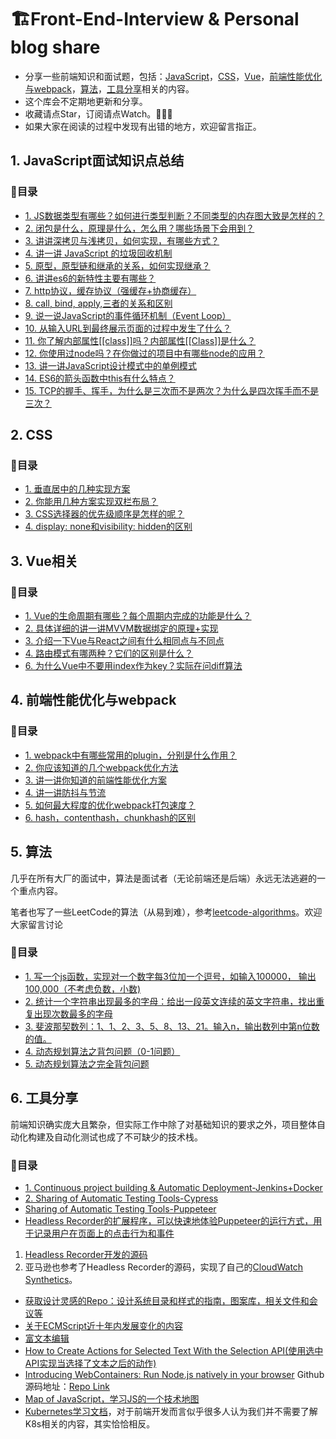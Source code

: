 # 🏗️Front-End-Interview & Personal blog share

- 分享一些前端知识和面试题，包括：[JavaScript](#1-JavaScript面试知识点总结)，[CSS](#2-CSS)，[Vue](#3-Vue相关)，[前端性能优化与webpack](#4-前端性能优化与webpack)，[算法](#5-算法)，[工具分享](#6-项目构建)相关的内容。
- 这个库会不定期地更新和分享。
- 收藏请点Star，订阅请点Watch。👋👋👋
- 如果大家在阅读的过程中发现有出错的地方，欢迎留言指正。

## 1. JavaScript面试知识点总结
### 🚀目录

- [1. JS数据类型有哪些？如何进行类型判断？不同类型的内存图大致是怎样的？](https://github.com/Jessica-Jiang-92/Front-End-Knowledge-Share/blob/master/JavaScript%E9%9D%A2%E8%AF%95%E7%9F%A5%E8%AF%86%E7%82%B9%E6%80%BB%E7%BB%93/%E6%95%B0%E6%8D%AE%E7%B1%BB%E5%9E%8B%EF%BC%8C%E6%95%B0%E6%8D%AE%E5%86%85%E5%AD%98%E5%9B%BE%E7%AD%89%E7%AD%89.md)
- [2. 闭包是什么，原理是什么，怎么用？哪些场景下会用到？](https://github.com/Jessica-Jiang-92/Front-End-Knowledge-Share/blob/master/JavaScript%E9%9D%A2%E8%AF%95%E7%9F%A5%E8%AF%86%E7%82%B9%E6%80%BB%E7%BB%93/%E9%97%AD%E5%8C%85%E5%8E%9F%E7%90%86%E5%8F%8A%E4%BD%BF%E7%94%A8%E5%9C%BA%E6%99%AF.md)
- [3. 讲讲深拷贝与浅拷贝，如何实现，有哪些方式？](https://github.com/Jessica-Jiang-92/Front-End-Knowledge-Share/blob/master/JavaScript%E9%9D%A2%E8%AF%95%E7%9F%A5%E8%AF%86%E7%82%B9%E6%80%BB%E7%BB%93/%E6%B7%B1%E6%8B%B7%E8%B4%9D%2B%E6%B5%85%E6%8B%B7%E8%B4%9D.md)
- [4. 讲一讲 JavaScript 的垃圾回收机制](https://github.com/Jessica-Jiang-92/Front-End-Knowledge-Share/blob/master/JavaScript%E9%9D%A2%E8%AF%95%E7%9F%A5%E8%AF%86%E7%82%B9%E6%80%BB%E7%BB%93/JavaScript%E7%9A%84%E5%9E%83%E5%9C%BE%E5%9B%9E%E6%94%B6%E6%9C%BA%E5%88%B6.md)
- [5. 原型，原型链和继承的关系，如何实现继承？](https://github.com/Jessica-Jiang-92/Front-End-Knowledge-Share/blob/master/JavaScript%E9%9D%A2%E8%AF%95%E7%9F%A5%E8%AF%86%E7%82%B9%E6%80%BB%E7%BB%93/%E5%8E%9F%E5%9E%8B%2B%E5%8E%9F%E5%9E%8B%E9%93%BE%2B%E7%BB%A7%E6%89%BF.md)
- [6. 讲讲es6的新特性主要有哪些？](https://github.com/Jessica-Jiang-92/Front-End-Knowledge-Share/blob/master/JavaScript%E9%9D%A2%E8%AF%95%E7%9F%A5%E8%AF%86%E7%82%B9%E6%80%BB%E7%BB%93/ES6%E7%9A%84%E6%96%B0%E7%89%B9%E6%80%A7.md)
- [7. http协议，缓存协议（强缓存+协商缓存）](https://github.com/Jessica-Jiang-92/Front-End-Knowledge-Share/blob/master/JavaScript%E9%9D%A2%E8%AF%95%E7%9F%A5%E8%AF%86%E7%82%B9%E6%80%BB%E7%BB%93/http%E5%8D%8F%E8%AE%AE%2B%E7%BC%93%E5%AD%98%E5%8D%8F%E8%AE%AE.md)
- [8. call, bind, apply,三者的关系和区别](https://github.com/Jessica-Jiang-92/Front-End-Knowledge-Share/blob/master/JavaScript%E9%9D%A2%E8%AF%95%E7%9F%A5%E8%AF%86%E7%82%B9%E6%80%BB%E7%BB%93/call%2Cbind%2Capply%E4%B8%89%E8%80%85%E7%9A%84%E5%85%B3%E7%B3%BB%E5%92%8C%E5%8C%BA%E5%88%AB.md)
- [9. 说一说JavaScript的事件循环机制（Event Loop）](https://github.com/Jessica-Jiang-92/Front-End-Knowledge-Share/blob/master/JavaScript%E9%9D%A2%E8%AF%95%E7%9F%A5%E8%AF%86%E7%82%B9%E6%80%BB%E7%BB%93/%E4%BA%8B%E4%BB%B6%E5%BE%AA%E7%8E%AF%E6%9C%BA%E5%88%B6.md)
- [10. 从输入URL到最终展示页面的过程中发生了什么？](https://github.com/Jessica-Jiang-92/Front-End-Knowledge-Share/blob/master/JavaScript%E9%9D%A2%E8%AF%95%E7%9F%A5%E8%AF%86%E7%82%B9%E6%80%BB%E7%BB%93/%E4%BB%8E%E8%BE%93%E5%85%A5URL%E5%88%B0%E6%9C%80%E7%BB%88%E5%B1%95%E7%A4%BA%E9%A1%B5%E9%9D%A2%E7%9A%84%E8%BF%87%E7%A8%8B%E4%B8%AD%E5%8F%91%E7%94%9F%E4%BA%86%E4%BB%80%E4%B9%88.md)
- [11. 你了解内部属性[[class]]吗？内部属性[[Class]]是什么？](https://github.com/Jessica-Jiang-92/Front-End-Knowledge-Share/blob/master/JavaScript%E9%9D%A2%E8%AF%95%E7%9F%A5%E8%AF%86%E7%82%B9%E6%80%BB%E7%BB%93/%E5%86%85%E9%83%A8%E5%B1%9E%E6%80%A7%5B%5BClass%5D%5D.md)
- [12. 你使用过node吗？在你做过的项目中有哪些node的应用？](https://github.com/Jessica-Jiang-92/Front-End-Knowledge-Share/blob/master/JavaScript%E9%9D%A2%E8%AF%95%E7%9F%A5%E8%AF%86%E7%82%B9%E6%80%BB%E7%BB%93/%E4%BD%BF%E7%94%A8%E8%BF%87node%E5%90%97%EF%BC%9F%E9%A1%B9%E7%9B%AE%E4%B8%AD%E6%9C%89%E5%93%AA%E4%BA%9Bnode%E7%9A%84%E5%BA%94%E7%94%A8.md)
- [13. 讲一讲JavaScript设计模式中的单例模式](https://github.com/Jessica-Jiang-92/Front-End-Knowledge-Share/blob/master/JavaScript%E9%9D%A2%E8%AF%95%E7%9F%A5%E8%AF%86%E7%82%B9%E6%80%BB%E7%BB%93/JavaScript%E8%AE%BE%E8%AE%A1%E6%A8%A1%E5%BC%8F%E4%B8%AD%E7%9A%84%E5%8D%95%E4%BE%8B%E6%A8%A1%E5%BC%8F.md)
- [14. ES6的箭头函数中this有什么特点？](https://github.com/Jessica-Jiang-92/Front-End-Knowledge-Share/blob/master/JavaScript%E9%9D%A2%E8%AF%95%E7%9F%A5%E8%AF%86%E7%82%B9%E6%80%BB%E7%BB%93/ES6%E4%B8%AD%E7%AE%AD%E5%A4%B4%E5%87%BD%E6%95%B0this%E6%9C%89%E4%BB%80%E4%B9%88%E7%89%B9%E7%82%B9%EF%BC%9F.md)
- [15. TCP的握手、挥手，为什么是三次而不是两次？为什么是四次挥手而不是三次？](https://github.com/Jessica-Jiang-92/Front-End-Knowledge-Share/blob/master/JavaScript%E9%9D%A2%E8%AF%95%E7%9F%A5%E8%AF%86%E7%82%B9%E6%80%BB%E7%BB%93/TCP-Handshake-and-Waved.md)

## 2. CSS

### 🚀目录

- [1. 垂直居中的几种实现方案 ](https://github.com/Jessica-Jiang-92/Front-End-Knowledge-Share/blob/master/CSS%E7%9B%B8%E5%85%B3/%E5%9E%82%E7%9B%B4%E5%B1%85%E4%B8%AD%E7%9A%84%E5%AE%9E%E7%8E%B0%E6%96%B9%E6%A1%88.md)
- [2. 你能用几种方案实现双栏布局？](https://github.com/Jessica-Jiang-92/Front-End-Knowledge-Share/blob/master/CSS%E7%9B%B8%E5%85%B3/%E5%8F%8C%E6%A0%8F%E5%B8%83%E5%B1%80.md)
- [3. CSS选择器的优先级顺序是怎样的呢？](https://github.com/Jessica-Jiang-92/Front-End-Knowledge-Share/blob/master/CSS%E7%9B%B8%E5%85%B3/%E9%80%89%E6%8B%A9%E5%99%A8%E7%9A%84%E4%BC%98%E5%85%88%E7%BA%A7%E9%A1%BA%E5%BA%8F.md)
- [4. display: none和visibility: hidden的区别](https://github.com/Jessica-Jiang-92/Front-End-Knowledge-Share/blob/master/CSS%E7%9B%B8%E5%85%B3/display:%20none%E5%92%8Cvisibility:%20hidden%E7%9A%84%E5%8C%BA%E5%88%AB.md)

## 3. Vue相关

### 🚀目录
- [1. Vue的生命周期有哪些？每个周期内完成的功能是什么？](https://github.com/Jessica-Jiang-92/Front-End-Knowledge-Share/blob/master/Vue%E7%9B%B8%E5%85%B3/%E7%94%9F%E5%91%BD%E5%91%A8%E6%9C%9F%E5%8F%8A%E5%8A%9F%E8%83%BD.md)
- [2. 具体详细的讲一讲MVVM数据绑定的原理+实现](https://github.com/Jessica-Jiang-92/Front-End-Knowledge-Share/blob/master/Vue%E7%9B%B8%E5%85%B3/MVVM%E5%8E%9F%E7%90%86%E5%8F%8A%E5%AE%9E%E7%8E%B0.md)
- [3. 介绍一下Vue与React之间有什么相同点与不同点](https://github.com/Jessica-Jiang-92/Front-End-Knowledge-Share/blob/master/Vue%E7%9B%B8%E5%85%B3/%E4%BB%8B%E7%BB%8D%E4%B8%80%E4%B8%8BVue%E4%B8%8EReact%E4%B9%8B%E9%97%B4%E6%9C%89%E4%BB%80%E4%B9%88%E7%9B%B8%E5%90%8C%E7%82%B9%E4%B8%8E%E4%B8%8D%E5%90%8C%E7%82%B9.md)
- [4. 路由模式有哪两种？它们的区别是什么？](https://github.com/Jessica-Jiang-92/Front-End-Knowledge-Share/blob/master/Vue%E7%9B%B8%E5%85%B3/%E8%B7%AF%E7%94%B1%E6%A8%A1%E5%BC%8F%E6%9C%89%E5%93%AA%E4%B8%A4%E7%A7%8D%EF%BC%9F%E5%AE%83%E4%BB%AC%E7%9A%84%E5%8C%BA%E5%88%AB%E6%98%AF%E4%BB%80%E4%B9%88%EF%BC%9F.md)
- [6. 为什么Vue中不要用index作为key？实际在问diff算法](https://github.com/Jessica-Jiang-92/Front-End-Knowledge-Share/blob/master/Vue%E7%9B%B8%E5%85%B3/%E4%B8%BA%E4%BB%80%E4%B9%88Vue%E4%B8%AD%E4%B8%8D%E8%A6%81%E7%94%A8index%E4%BD%9C%E4%B8%BAkey%EF%BC%9F%E5%AE%9E%E9%99%85%E5%9C%A8%E9%97%AEdiff%E7%AE%97%E6%B3%95%20.md)

## 4. 前端性能优化与webpack

### 🚀目录

- [1. webpack中有哪些常用的plugin，分别是什么作用？]()
- [2. 你应该知道的几个webpack优化方法]()
- [3. 讲一讲你知道的前端性能优化方案]()
- [4. 讲一讲防抖与节流]()
- [5. 如何最大程度的优化webpack打包速度？]()
- [6. hash，contenthash，chunkhash的区别]()

## 5. 算法

几乎在所有大厂的面试中，算法是面试者（无论前端还是后端）永远无法逃避的一个重点内容。

笔者也写了一些LeetCode的算法（从易到难），参考[leetcode-algorithms](https://github.com/Jessica-Jiang-92/leetcode-algorithms)。欢迎大家留言讨论

### 🚀目录

- [1. 写一个js函数，实现对一个数字每3位加一个逗号，如输入100000， 输出100,000（不考虑负数，小数)](https://github.com/Jessica-Jiang-92/Front-End-Knowledge-Share/blob/master/%E7%AE%97%E6%B3%95/%E5%AE%9E%E7%8E%B0%E5%AF%B9%E6%95%B0%E5%AD%97%E6%AF%8F3%E4%BD%8D%E5%8A%A0%E4%B8%80%E4%B8%AA%E9%80%97%E5%8F%B7.md)
- [2. 统计一个字符串出现最多的字母：给出一段英文连续的英文字符串，找出重复出现次数最多的字母](https://github.com/Jessica-Jiang-92/Front-End-Knowledge-Share/blob/master/%E7%AE%97%E6%B3%95/%E7%BB%9F%E8%AE%A1%E4%B8%80%E4%B8%AA%E5%AD%97%E7%AC%A6%E4%B8%B2%E5%87%BA%E7%8E%B0%E6%9C%80%E5%A4%9A%E7%9A%84%E5%AD%97%E6%AF%8D.md)
- [3. 斐波那契数列：1、1、2、3、5、8、13、21。输入n，输出数列中第n位数的值。](https://github.com/Jessica-Jiang-92/Front-End-Knowledge-Share/blob/master/%E7%AE%97%E6%B3%95/fibonacci.md)
- [4. 动态规划算法之背包问题（0-1问题）](https://github.com/Jessica-Jiang-92/Front-End-Knowledge-Share/blob/master/%E7%AE%97%E6%B3%95/Backpack-Problem(0-1-problem).md)
- [5. 动态规划算法之完全背包问题](https://github.com/Jessica-Jiang-92/Front-End-Knowledge-Share/blob/master/%E7%AE%97%E6%B3%95/Complete-Backpack-Problem.md)

## 6. 工具分享

前端知识确实庞大且繁杂，但实际工作中除了对基础知识的要求之外，项目整体自动化构建及自动化测试也成了不可缺少的技术栈。

### 🚀目录

- [1. Continuous project building & Automatic Deployment-Jenkins+Docker](https://github.com/Jessica-Jiang-92/Front-End-Knowledge-Share/blob/master/%E5%AE%9E%E7%94%A8%E5%B7%A5%E5%85%B7/Continuous%20project%20building%20%26%20Automatic%20Deployment-Jenkins%2BDocker.md)
- [2. Sharing of Automatic Testing Tools-Cypress](https://github.com/Jessica-Jiang-92/Front-End-Knowledge-Share/blob/master/%E5%AE%9E%E7%94%A8%E5%B7%A5%E5%85%B7/Sharing%20of%20Automatic%20Testing%20Tools-Cypress.md)
- [Sharing of Automatic Testing Tools-Puppeteer]()
- [Headless Recorder的扩展程序，可以快速地体验Puppeteer的运行方式，用于记录用户在页面上的点击行为和事件](https://chrome.google.com/webstore/detail/headless-recorder/djeegiggegleadkkbgopoonhjimgehda)
1. [Headless Recorder开发的源码](https://github.com/checkly/headless-recorder)
2. 亚马逊也参考了Headless Recorder的源码，实现了自己的[CloudWatch Synthetics](https://docs.aws.amazon.com/zh_cn/AmazonCloudWatch/latest/monitoring/CloudWatch_Synthetics_Canaries_Recorder.html)。
- [获取设计灵感的Repo：设计系统目录和样式的指南，图案库，相关文件和会议等](https://designsystemsrepo.com/design-systems)
- [关于ECMScript近十年内发展变化的内容](https://turriate.com/articles/modern-javascript-everything-you-missed-over-10-years)
- [富文本编辑](https://www.smashingmagazine.com/2021/05/building-wysiwyg-editor-javascript-slatejs/)
- [How to Create Actions for Selected Text With the Selection API(使用选中API实现当选择了文本之后的动作)](https://css-tricks.com/how-to-create-actions-for-selected-text-with-the-selection-api/)
- [Introducing WebContainers: Run Node.js natively in your browser](https://blog.stackblitz.com/posts/introducing-webcontainers/)
Github源码地址：[Repo Link](https://github.com/stackblitz/webcontainer-core/blob/main/Supported_frameworks.md)
- [Map of JavaScript，学习JS的一个技术地图](https://github.com/mechaniac/Map-of-Javascript)
- [Kubernetes学习文档](https://kubernetes.io/docs/home/)，对于前端开发而言似乎很多人认为我们并不需要了解K8s相关的内容，其实恰恰相反。


